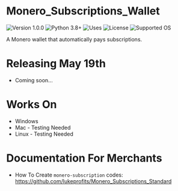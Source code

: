 # Monero_Subscriptions_Wallet
![Version 1.0.0](https://img.shields.io/badge/Version-1.0.0-orange.svg)
![Python 3.8+](https://img.shields.io/badge/Python-3.8+-3776ab.svg)
![Uses](https://img.shields.io/badge/Uses-Monero%20RPC-yellow.svg)
![License](https://img.shields.io/badge/License-MIT-blue.svg)
![Supported OS](https://img.shields.io/badge/Version-1.2.0-orange.svg)

A Monero wallet that automatically pays subscriptions.

# Releasing May 19th
- Coming soon... 

# Works On
- Windows
- Mac - Testing Needed
- Linux - Testing Needed

# Documentation For Merchants
- How To Create `monero-subscription` codes: https://github.com/lukeprofits/Monero_Subscriptions_Standard

